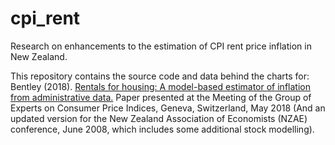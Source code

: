 # cpi_rent
Research on enhancements to the estimation of CPI rent price inflation in New Zealand.

This repository contains the source code and data behind the charts for:
Bentley (2018). [Rentals for housing: A model-based estimator of inflation from administrative data.](https://www.unece.org/index.php?id=46772)
Paper presented at the Meeting of the Group of Experts on Consumer Price Indices, Geneva, Switzerland, May 2018 (And an updated version for the New Zealand Association of Economists (NZAE) conference, June 2008, which includes some additional stock modelling).
